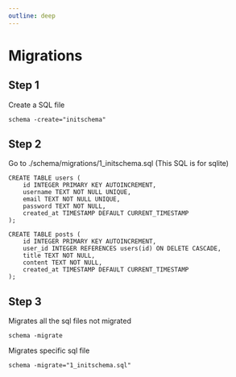 ```yaml
---
outline: deep
---
```


# Migrations
## Step 1
Create a SQL file
```shell
schema -create="initschema"
```
## Step 2
Go to ./schema/migrations/1_initschema.sql (This SQL is for sqlite)
```shell
CREATE TABLE users (
    id INTEGER PRIMARY KEY AUTOINCREMENT,
    username TEXT NOT NULL UNIQUE,
    email TEXT NOT NULL UNIQUE,
    password TEXT NOT NULL,
    created_at TIMESTAMP DEFAULT CURRENT_TIMESTAMP
);

CREATE TABLE posts (
    id INTEGER PRIMARY KEY AUTOINCREMENT,
    user_id INTEGER REFERENCES users(id) ON DELETE CASCADE,
    title TEXT NOT NULL,
    content TEXT NOT NULL,
    created_at TIMESTAMP DEFAULT CURRENT_TIMESTAMP
);
```
## Step 3
Migrates all the sql files not migrated 
```shell
schema -migrate
```
Migrates specific sql file
```shell
schema -migrate="1_initschema.sql"
```
